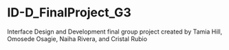 # ID-D_FinalProject_G3
Interface Design and Development final group project created by Tamia Hill, Omosede Osagie, Naiha Rivera, and Cristal Rubio
